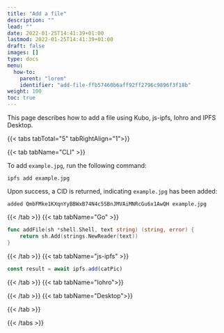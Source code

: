 ```yaml
---
title: "Add a file"
description: ""
lead: ""
date: 2022-01-25T14:41:39+01:00
lastmod: 2022-01-25T14:41:39+01:00
draft: false
images: []
type: docs
menu:
  how-to:
    parent: "lorem"
    identifier: "add-file-ffb57460b6aff92ff2796c9896f3f18b"
weight: 100
toc: true
---
```


This page describes how to add a file using Kubo, js-ipfs, Iohro and IPFS Desktop.

{{< tabs tabTotal="5" tabRightAlign="1">}}

{{< tab tabName="CLI" >}}

To add `example.jpg`, run the following command:
```shell
ipfs add example.jpg
```

Upon success, a CID is returned, indicating `example.jpg` has been added: 
```
added QmbFMke1KXqnYyBBWxB74N4c5SBnJMVAiMNRcGu6x1AwQH example.jpg
```

{{< /tab >}}
{{< tab tabName="Go" >}}


```go
func addFile(sh *shell.Shell, text string) (string, error) {
    return sh.Add(strings.NewReader(text))
}
```

{{< /tab >}}
{{< tab tabName="js-ipfs" >}}

```javascript
const result = await ipfs.add(catPic)
```

{{< /tab >}}
{{< tab tabName="Iohro">}}

{{< /tab >}}
{{< tab tabName="Desktop">}}

{{< /tab >}}

{{< /tabs >}}
